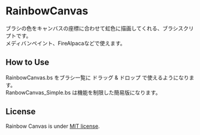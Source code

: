 # RainbowCanvas

ブラシの色をキャンバスの座標に合わせて虹色に描画してくれる、ブラシスクリプトです。<br>
メディバンペイント、FireAlpacaなどで使えます。
 
## How to Use
 
RainbowCanvas.bs をブラシ一覧に ドラッグ & ドロップ で使えるようになります。<br>
RanbowCanvas_Simple.bs は機能を制限した簡易版になります。


## License

Rainbow Canvas is under [MIT license](https://en.wikipedia.org/wiki/MIT_License).

